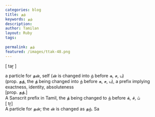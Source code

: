 ```yaml
---
categories: blog
title: தற்
keywords: தற்
description: 
author: Tamilan
layout: Ruby
tags: 
 
permalink: தற்
featured: /images/ttak-48.png
---
```

  
[ taṟ ]  
  
a particle for தன், self (ன் is changed into ற் before க, ச, ப)  
(prop. தத், the த் being changed into ற் before க, ச, ப), a prefix implying exactness, identity, absoluteness  
[prop. தத்.]  
A Sanscrit prefix in Tamil, the த் being changed to ற் before க், ச், ப்  
[ tṟ]  
A particle for தன்; the ன் is changed as தற். Sa